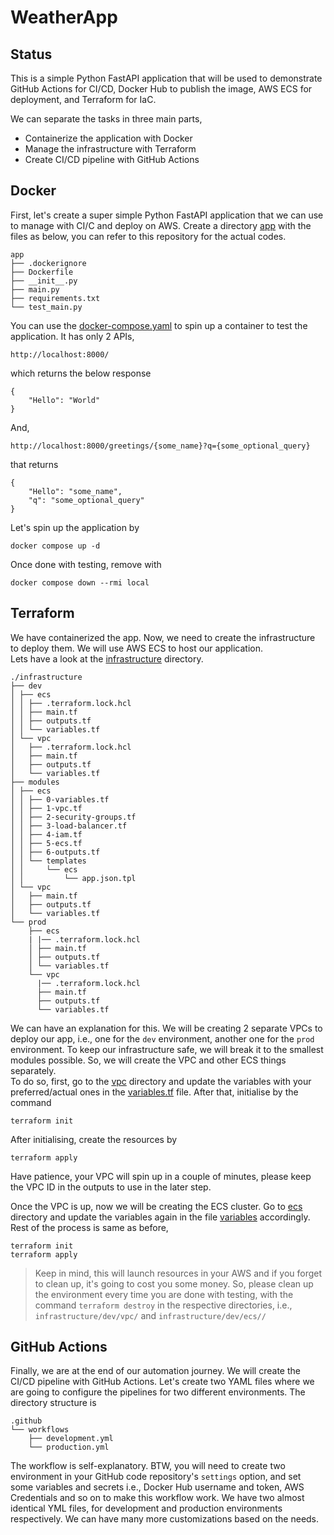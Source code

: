 # WeatherApp

## Status


This is a simple Python FastAPI application that will be used to demonstrate
GitHub Actions for CI/CD, Docker Hub to publish the image, AWS ECS for deployment,
and Terraform for IaC.

We can separate the tasks in three main parts,

* Containerize the application with Docker
* Manage the infrastructure with Terraform
* Create CI/CD pipeline with GitHub Actions

## Docker

First, let's create a super simple Python FastAPI application that we can use
to manage with CI/C and deploy on AWS.
Create a directory [app](./app) with the files as below, you can refer to this
repository for the actual codes.

```
app
├── .dockerignore
├── Dockerfile
├── __init__.py
├── main.py
├── requirements.txt
└── test_main.py
```

You can use the [docker-compose.yaml](./docker-compose.yaml) to spin up a
container to test the application. It has only 2 APIs,

```
http://localhost:8000/
```

which returns the below response

```
{
    "Hello": "World"
}
```

And,

```
http://localhost:8000/greetings/{some_name}?q={some_optional_query}
```

that returns

```
{
    "Hello": "some_name",
    "q": "some_optional_query"
}
```

Let's spin up the application by

```
docker compose up -d
```

Once done with testing, remove with

```
docker compose down --rmi local
```

## Terraform

We have containerized the app. Now, we need to create the infrastructure to 
deploy them. We will use AWS ECS to host our application.  
Lets have a look at the [infrastructure](./infrastructure) directory.

```
./infrastructure
├── dev
│ ├── ecs
│ │ ├── .terraform.lock.hcl
│ │ ├── main.tf
│ │ ├── outputs.tf
│ │ └── variables.tf
│ └── vpc
│   ├── .terraform.lock.hcl
│   ├── main.tf
│   ├── outputs.tf
│   └── variables.tf
├── modules
│ ├── ecs
│ │ ├── 0-variables.tf
│ │ ├── 1-vpc.tf
│ │ ├── 2-security-groups.tf
│ │ ├── 3-load-balancer.tf
│ │ ├── 4-iam.tf
│ │ ├── 5-ecs.tf
│ │ ├── 6-outputs.tf
│ │ └── templates
│ │     └── ecs
│ │         └── app.json.tpl
│ └── vpc
│   ├── main.tf
│   ├── outputs.tf
│   └── variables.tf
└── prod
    ├── ecs
    | |── .terraform.lock.hcl
    │ ├── main.tf
    │ ├── outputs.tf
    │ └── variables.tf
    └── vpc
      |── .terraform.lock.hcl
      ├── main.tf
      ├── outputs.tf
      └── variables.tf
```

We can have an explanation for this. We will be creating 2 separate VPCs to
deploy our app, i.e., one for the `dev` environment, another one for the `prod`
environment. To keep our infrastructure safe, we will break it to the smallest 
modules possible. So, we will create the VPC and other ECS things separately.  
To do so, first, go to the [vpc](./infrastructure/dev/vpc) directory and update
the variables with your preferred/actual ones in the 
[variables.tf](./infrastructure/dev/vpc/variables.tf) file. After that, 
initialise by the command

```
terraform init
```

After initialising, create the resources by

```
terraform apply
```

Have patience, your VPC will spin up in a couple of minutes, please keep 
the VPC ID in the outputs to use in the later step.  
  
Once the VPC is up, now we will be creating the ECS cluster. Go to 
[ecs](./infrastructure/dev/ecs) directory and update the variables again in 
the file [variables](./infrastructure/dev/ecs/variables.tf) accordingly.
Rest of the process is same as before,

```
terraform init
terraform apply
```

> Keep in mind, this will launch resources in your AWS and if you forget 
> to clean up, it's going to cost you some money. So, please clean up the 
> environment every time you are done with testing, with the command 
> `terraform destroy` in the respective directories, i.e., 
> `infrastructure/dev/vpc/` and `infrastructure/dev/ecs//`


## GitHub Actions

Finally, we are at the end of our automation journey. We will create the CI/CD
pipeline with GitHub Actions. Let's create two YAML files where we are going 
to configure the pipelines for two different environments. The directory 
structure is 

```
.github
└── workflows
    ├── development.yml
    └── production.yml
```

The workflow is self-explanatory. BTW, you will need to create two environment
in your GitHub code repository's `settings` option, and set some variables 
and secrets i.e., Docker Hub username and token, AWS Credentials and so on to 
make this workflow work. We have two almost identical YML files, for development
and production environments respectively. We can have many more customizations
based on the needs.